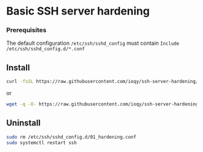 # Basic SSH server hardening

### Prerequisites

The default configuration `/etc/ssh/sshd_config` must contain `Include /etc/ssh/sshd_config.d/*.conf`


## Install

```bash
curl -fsSL https://raw.githubusercontent.com/ioqy/ssh-server-hardening/master/install.sh | sudo sh
```

or

```bash
wget -q -O- https://raw.githubusercontent.com/ioqy/ssh-server-hardening/master/install.sh | sudo sh
```

## Uninstall

```bash
sudo rm /etc/ssh/sshd_config.d/01_hardening.conf
sudo systemctl restart ssh
```
